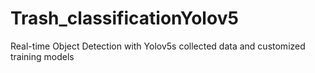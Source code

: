 # Trash_classificationYolov5
 Real-time Object Detection with Yolov5s collected data and customized training models
